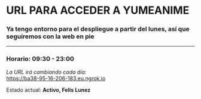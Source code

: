# URL PARA ACCEDER A YUMEANIME

### Ya tengo entorno para el despliegue a partir del lunes, así que seguiremos con la web en pie

---

### Horario: 09:30 - 23:00

*La URL irá cambiando cada día:*  
https://ba38-95-16-206-183.eu.ngrok.io

Estado actual: **Activo, Felis Lunez**
